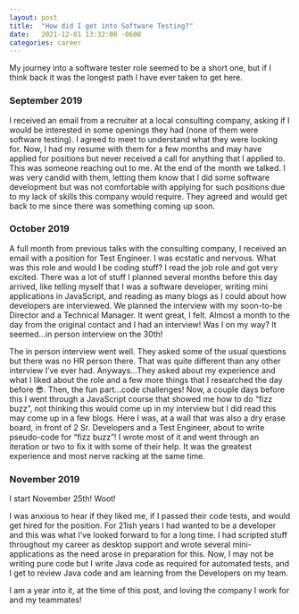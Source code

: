 ```yaml
---
layout: post
title:  "How did I get into Software Testing?"
date:   2021-12-01 13:32:00 -0600
categories: career
---
```

My journey into a software tester role seemed to be a short one, but if I think back it was the longest path I have ever taken to get here.

### September 2019

I received an email from a recruiter at a local consulting company, asking if I would be interested in some openings they had (none of them were software testing).  I agreed to meet to understand what they were looking for.  Now, I had my resume with them for a few months and may have applied for positions but never received a call for anything that I applied to.  This was someone reaching out to me.  At the end of the month we talked.  I was very candid with them, letting them know that I did some software development but was not comfortable with applying for such positions due to my lack of skills this company would require.  They agreed and would get back to me since there was something coming up soon.

### October 2019

A full month from previous talks with the consulting company, I received an email with a position for Test Engineer.  I was ecstatic and nervous.  What was this role and would I be coding stuff?  I read the job role and got very excited.  There was a lot of stuff I planned several months before this day arrived, like telling myself that I was a software developer, writing mini applications in JavaScript, and reading as many blogs as I could about how developers are interviewed.  We planned the interview with my soon-to-be Director and a Technical Manager.  It went great, I felt.  Almost a month to the day from the original contact and I had an interview!  Was I on my way?  It seemed...in person interview on the 30th!

The in person interview went well.  They asked some of the usual questions but there was no HR person there.  That was quite different than any other interview I’ve ever had.  Anyways...They asked about my experience and what I liked about the role and a few more things that I researched the day before 😎.  Then, the fun part...code challenges!  Now, a couple days before this I went through a JavaScript course that showed me how to do “fizz buzz”, not thinking this would come up in my interview but I did read this may come up in a few blogs.  Here I was, at a wall that was also a dry erase board, in front of 2 Sr. Developers and a Test Engineer, about to write pseudo-code for “fizz buzz”!  I wrote most of it and went through an iteration or two to fix it with some of their help.  It was the greatest experience and most nerve racking at the same time.

### November 2019

I start November 25th!  Woot!

I was anxious to hear if they liked me, if I passed their code tests, and would get hired for the position.  For 21ish years I had wanted to be a developer and this was what I’ve looked forward to for a long time.  I had scripted stuff throughout my career as desktop support and wrote several mini-applications as the need arose in preparation for this.  Now, I may not be writing pure code but I write Java code as required for automated tests, and I get to review Java code and am learning from the Developers on my team.

I am a year into it, at the time of this post, and loving the company I work for and my teammates!